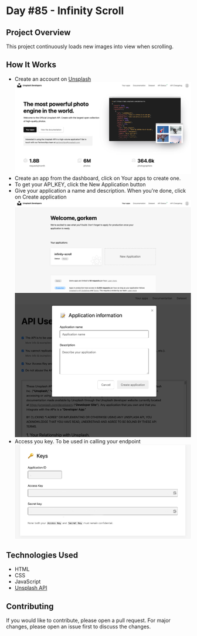 # Day #85 - Infinity Scroll

## Project Overview
This project continuously loads new images into view when scrolling.

## How It Works

- Create an account on [Unsplash](https://unsplash.com/developers)
![Project Screenshot](screenshot-1.png)
- Create an app from the dashboard, click on Your apps to create one.
- To get your API_KEY, click the New Application button
- Give your application a name and description. When you're done, click on Create application
![Project Screenshot](screenshot-2.png)
![Project Screenshot](screenshot-3.png)
- Access you key. To be used in calling your endpoint
![Project Screenshot](screenshot-4.png)

## Technologies Used

- HTML
- CSS
- JavaScript
- [Unsplash API](https://unsplash.com/developers)

## Contributing

If you would like to contribute, please open a pull request. For major changes, please open an issue first to discuss the changes.